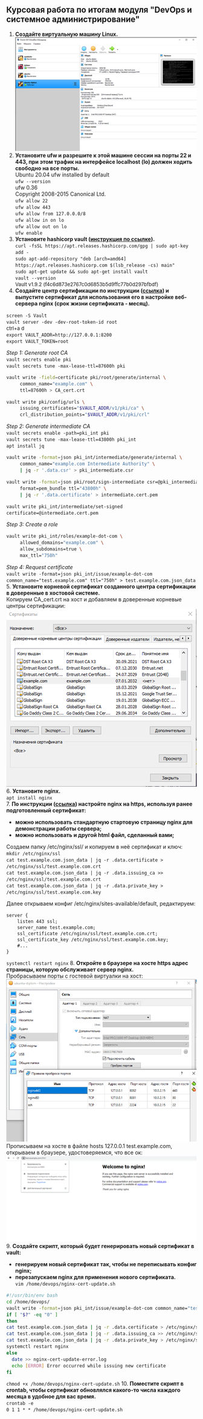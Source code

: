 ## Курсовая работа по итогам модуля "DevOps и системное администрирование"
1. **Создайте виртуальную машину Linux.**
![newVM](01.png)
2. **Установите ufw и разрешите к этой машине сессии на порты 22 и 443, при этом трафик на интерфейсе localhost (lo) должен ходить свободно на все порты.**  
Ubuntu 20.04 ufw installed by default  
`ufw --version`  
ufw 0.36  
Copyright 2008-2015 Canonical Ltd.  
`ufw allow 22`  
`ufw allow 443`  
`ufw allow from 127.0.0.0/8`  
`ufw allow in on lo`  
`ufw allow out on lo`  
`ufw enable`
3. **Установите hashicorp vault ([инструкция по ссылке](https://learn.hashicorp.com/tutorials/vault/getting-started-install?in=vault/getting-started#install-vault)).**  
`curl -fsSL https://apt.releases.hashicorp.com/gpg | sudo apt-key add -`  
`sudo apt-add-repository "deb [arch=amd64] https://apt.releases.hashicorp.com $(lsb_release -cs) main"`  
`sudo apt-get update && sudo apt-get install vault`  
`vault --version`  
<font size=2>Vault v1.9.2 (f4c6d873e2767c0d6853b5d9ffc77b0d297bfbdf)</font>
4. **Cоздайте центр сертификации по инструкции ([ссылка](https://learn.hashicorp.com/tutorials/vault/pki-engine?in=vault/secrets-management)) и выпустите сертификат для использования его в настройке веб-сервера nginx (срок жизни сертификата - месяц).**  

`screen -S Vault`  
`vault server -dev -dev-root-token-id root`  
<font size=2>ctrl+a d</font>  
`export VAULT_ADDR=http://127.0.0.1:8200`  
`export VAULT_TOKEN=root`

_Step 1: Generate root CA_  
`vault secrets enable pki`  
`vault secrets tune -max-lease-ttl=87600h pki`  
```bash
vault write -field=certificate pki/root/generate/internal \
     common_name="example.com" \
     ttl=87600h > CA_cert.crt
```
```bash
vault write pki/config/urls \
     issuing_certificates="$VAULT_ADDR/v1/pki/ca" \
     crl_distribution_points="$VAULT_ADDR/v1/pki/crl"
```
_Step 2: Generate intermediate CA_  
`vault secrets enable -path=pki_int pki`  
`vault secrets tune -max-lease-ttl=43800h pki_int`  
`apt install jq`  
```bash
vault write -format=json pki_int/intermediate/generate/internal \
     common_name="example.com Intermediate Authority" \
     | jq -r '.data.csr' > pki_intermediate.csr
```
```bash
vault write -format=json pki/root/sign-intermediate csr=@pki_intermediate.csr \
     format=pem_bundle ttl="43800h" \
     | jq -r '.data.certificate' > intermediate.cert.pem
```
`vault write pki_int/intermediate/set-signed certificate=@intermediate.cert.pem`  

_Step 3: Create a role_  
```bash
vault write pki_int/roles/example-dot-com \
     allowed_domains="example.com" \
     allow_subdomains=true \
     max_ttl="750h"
```
_Step 4: Request certificate_  
`vault write -format=json pki_int/issue/example-dot-com common_name="test.example.com" ttl="750h" > test.example.com.json_data`
5. **Установите корневой сертификат созданного центра сертификации в доверенные в хостовой системе.**  
Копируем CA_cert.crt на хост и добавляем в доверенные корневые центры сертификации:  
![CAcert](05.png)
6. **Установите nginx.**  
`apt install nginx`  
7. <b>По инструкции ([ссылка](https://nginx.org/en/docs/http/configuring_https_servers.html)) настройте nginx на https, используя ранее подготовленный сертификат:
  - можно использовать стандартную стартовую страницу nginx для демонстрации работы сервера;
  - можно использовать и другой html файл, сделанный вами;</b>  

Создаем папку /etc/nginx/ssl/ и копируем в неё сертификат и ключ:  
`mkdir /etc/nginx/ssl`  
`cat test.example.com.json_data | jq -r .data.certificate > /etc/nginx/ssl/test.example.com.crt`  
`cat test.example.com.json_data | jq -r .data.issuing_ca >> /etc/nginx/ssl/test.example.com.crt`  
`cat test.example.com.json_data | jq -r .data.private_key > /etc/nginx/ssl/test.example.com.key`  

Далее открываем конфиг /etc/nginx/sites-available/default, редактируем:
```
server {
	listen 443 ssl;
	server_name test.example.com;
	ssl_certificate	/etc/nginx/ssl/test.example.com.crt;
	ssl_certificate_key /etc/nginx/ssl/test.example.com.key;
	#...
}
```
`systemctl restart nginx`
8. **Откройте в браузере на хосте https адрес страницы, которую обслуживает сервер nginx.**  
Пробрасываем порты с гостевой виртуалки на хост:  
![portForward](08-01.png)  
Прописываем на хосте в файле hosts 127.0.0.1 test.example.com, открываем в браузере, удостоверяемся, что все ок: 
![hostBrowser](08-02.png)  
9. <b>Создайте скрипт, который будет генерировать новый сертификат в vault:
  - генерируем новый сертификат так, чтобы не переписывать конфиг nginx;
  - перезапускаем nginx для применения нового сертификата.</b>  
`vim /home/devops/nginx-cert-update.sh`  
```bash
#!/usr/bin/env bash
cd /home/devops/
vault write -format=json pki_int/issue/example-dot-com common_name="test.example.com" ttl="750h" > test.example.com.json_data
if [ "$?" -eq "0" ]
then
cat test.example.com.json_data | jq -r .data.certificate > /etc/nginx/ssl/test.example.com.crt
cat test.example.com.json_data | jq -r .data.issuing_ca >> /etc/nginx/ssl/test.example.com.crt
cat test.example.com.json_data | jq -r .data.private_key > /etc/nginx/ssl/test.example.com.key
systemctl restart nginx
else
  date >> nginx-cert-update-error.log
  echo [ERROR] Error occurred while issuing new certificate
fi
```  
`chmod +x /home/devops/nginx-cert-update.sh`
10. **Поместите скрипт в crontab, чтобы сертификат обновлялся какого-то числа каждого месяца в удобное для вас время.**  
`crontab -e`  
`0 1 1 * * /home/devops/nginx-cert-update.sh`
